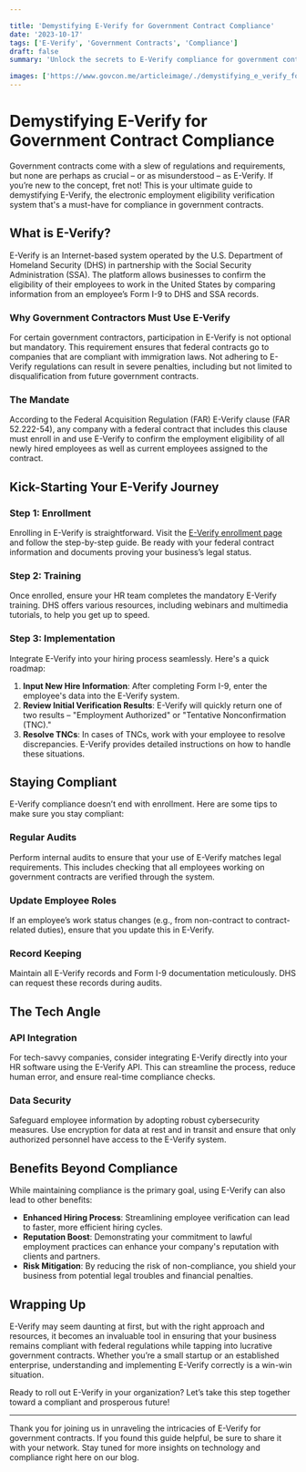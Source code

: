 ```yaml
---

title: 'Demystifying E-Verify for Government Contract Compliance'
date: '2023-10-17'
tags: ['E-Verify', 'Government Contracts', 'Compliance']
draft: false
summary: 'Unlock the secrets to E-Verify compliance for government contracts with our comprehensive, tech-savvy guide!'

images: ['https://www.govcon.me/articleimage/./demystifying_e_verify_for_government_contract_compliance.webp']
---
```


# Demystifying E-Verify for Government Contract Compliance

Government contracts come with a slew of regulations and requirements, but none are perhaps as crucial – or as misunderstood – as E-Verify. If you’re new to the concept, fret not! This is your ultimate guide to demystifying E-Verify, the electronic employment eligibility verification system that's a must-have for compliance in government contracts.

## What is E-Verify?

E-Verify is an Internet-based system operated by the U.S. Department of Homeland Security (DHS) in partnership with the Social Security Administration (SSA). The platform allows businesses to confirm the eligibility of their employees to work in the United States by comparing information from an employee’s Form I-9 to DHS and SSA records.

### Why Government Contractors Must Use E-Verify

For certain government contractors, participation in E-Verify is not optional but mandatory. This requirement ensures that federal contracts go to companies that are compliant with immigration laws. Not adhering to E-Verify regulations can result in severe penalties, including but not limited to disqualification from future government contracts.

### The Mandate

According to the Federal Acquisition Regulation (FAR) E-Verify clause (FAR 52.222-54), any company with a federal contract that includes this clause must enroll in and use E-Verify to confirm the employment eligibility of all newly hired employees as well as current employees assigned to the contract.

## Kick-Starting Your E-Verify Journey

### Step 1: Enrollment

Enrolling in E-Verify is straightforward. Visit the [E-Verify enrollment page](https://www.e-verify.gov/employers/enrolling-in-e-verify) and follow the step-by-step guide. Be ready with your federal contract information and documents proving your business’s legal status.

### Step 2: Training

Once enrolled, ensure your HR team completes the mandatory E-Verify training. DHS offers various resources, including webinars and multimedia tutorials, to help you get up to speed.

### Step 3: Implementation

Integrate E-Verify into your hiring process seamlessly. Here's a quick roadmap:

1. **Input New Hire Information**: After completing Form I-9, enter the employee's data into the E-Verify system.
2. **Review Initial Verification Results**: E-Verify will quickly return one of two results – "Employment Authorized" or "Tentative Nonconfirmation (TNC)."
3. **Resolve TNCs**: In cases of TNCs, work with your employee to resolve discrepancies. E-Verify provides detailed instructions on how to handle these situations.

## Staying Compliant

E-Verify compliance doesn’t end with enrollment. Here are some tips to make sure you stay compliant:

### Regular Audits

Perform internal audits to ensure that your use of E-Verify matches legal requirements. This includes checking that all employees working on government contracts are verified through the system.

### Update Employee Roles

If an employee’s work status changes (e.g., from non-contract to contract-related duties), ensure that you update this in E-Verify.

### Record Keeping

Maintain all E-Verify records and Form I-9 documentation meticulously. DHS can request these records during audits.

## The Tech Angle

### API Integration

For tech-savvy companies, consider integrating E-Verify directly into your HR software using the E-Verify API. This can streamline the process, reduce human error, and ensure real-time compliance checks.

### Data Security

Safeguard employee information by adopting robust cybersecurity measures. Use encryption for data at rest and in transit and ensure that only authorized personnel have access to the E-Verify system.

## Benefits Beyond Compliance

While maintaining compliance is the primary goal, using E-Verify can also lead to other benefits:

- **Enhanced Hiring Process**: Streamlining employee verification can lead to faster, more efficient hiring cycles.
- **Reputation Boost**: Demonstrating your commitment to lawful employment practices can enhance your company's reputation with clients and partners.
- **Risk Mitigation**: By reducing the risk of non-compliance, you shield your business from potential legal troubles and financial penalties.

## Wrapping Up

E-Verify may seem daunting at first, but with the right approach and resources, it becomes an invaluable tool in ensuring that your business remains compliant with federal regulations while tapping into lucrative government contracts. Whether you’re a small startup or an established enterprise, understanding and implementing E-Verify correctly is a win-win situation.

Ready to roll out E-Verify in your organization? Let’s take this step together toward a compliant and prosperous future!

---

Thank you for joining us in unraveling the intricacies of E-Verify for government contracts. If you found this guide helpful, be sure to share it with your network. Stay tuned for more insights on technology and compliance right here on our blog.